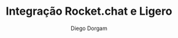 ---
title: Integração Rocket.chat e Ligero
dateEvent: 2018-05-22 10:00:00
extUrl: https://youtu.be/_LDVryNlWuw
bgSize: cover
bgColor: 030c1a
author: Diego Dorgam
language: Brazil
cover: https://img.youtube.com/vi/_LDVryNlWuw/0.jpg
categories:
  - Webnars
---